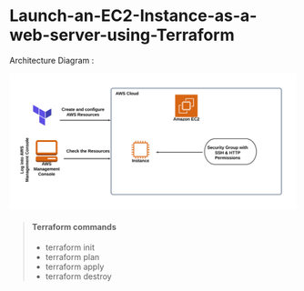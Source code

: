 # Launch-an-EC2-Instance-as-a-web-server-using-Terraform

Architecture Diagram :

![Architecture Diagram](ec2.png)

> #### Terraform commands 
>
> - terraform init 
> - terraform plan
> - terraform apply
> - terraform destroy
